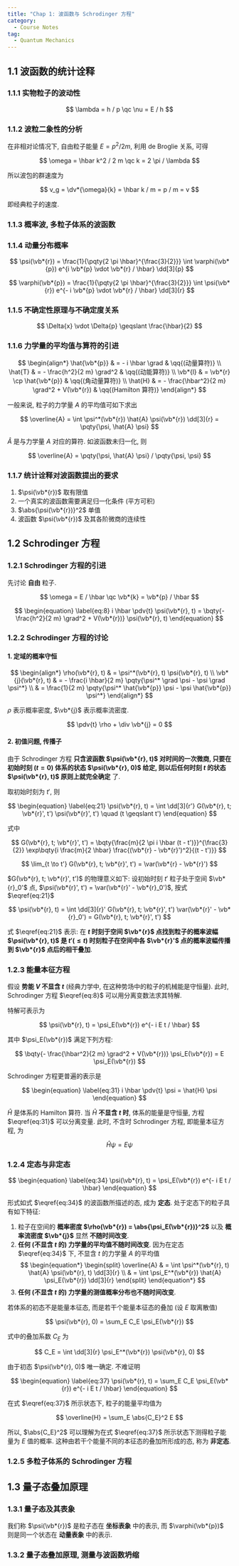 ```yaml
---
title: "Chap 1: 波函数与 Schrodinger 方程"
category:
  - Course Notes
tag:
  - Quantum Mechanics
---
```


## 1.1 波函数的统计诠释

### 1.1.1 实物粒子的波动性

$$
\lambda = h / p \qc
\nu = E / h
$$

### 1.1.2 波粒二象性的分析

在非相对论情况下, 自由粒子能量 $E = p^2 / 2 m$, 利用 de Broglie 关系, 可得

$$
\omega = \hbar k^2 / 2 m \qc
k = 2 \pi / \lambda
$$

所以波包的群速度为

$$
v_g = \dv*{\omega}{k} = \hbar k / m = p / m = v
$$

即经典粒子的速度.

### 1.1.3 概率波, 多粒子体系的波函数

### 1.1.4 动量分布概率

$$
\psi(\vb*{r}) = \frac{1}{\pqty{2 \pi \hbar}^{\frac{3}{2}}} \int \varphi(\vb*{p}) e^{i \vb*{p} \vdot \vb*{r} / \hbar} \dd[3]{p}
$$

$$
\varphi(\vb*{p}) = \frac{1}{\pqty{2 \pi \hbar}^{\frac{3}{2}}} \int \psi(\vb*{r}) e^{- i \vb*{p} \vdot \vb*{r} / \hbar} \dd[3]{r}
$$

### 1.1.5 不确定性原理与不确定度关系

$$
\Delta{x} \vdot \Delta{p} \geqslant \frac{\hbar}{2}
$$

### 1.1.6 力学量的平均值与算符的引进

$$
\begin{align*}
  \hat{\vb*{p}} & = - i \hbar \grad                            & \qq{(动量算符)}      \\
  \hat{T}       & = - \frac{h^2}{2 m} \grad^2                  & \qq{(动能算符)}      \\
  \vb*{l}       & = \vb*{r} \cp \hat{\vb*{p}}                  & \qq{(角动量算符)}    \\
  \hat{H}       & = - \frac{\hbar^2}{2 m} \grad^2 + V(\vb*{r}) & \qq{(Hamilton 算符)}
\end{align*}
$$

一般来说, 粒子的力学量 $A$ 的平均值可如下求出

$$
\overline{A} = \int \psi^*(\vb*{r}) \hat{A} \psi(\vb*{r}) \dd[3]{r} = \pqty{\psi, \hat{A} \psi}
$$

$\hat{A}$ 是与力学量 $A$ 对应的算符. 如波函数未归一化, 则

$$
\overline{A} = \pqty{\psi, \hat{A} \psi} / \pqty{\psi, \psi}
$$

### 1.1.7 统计诠释对波函数提出的要求

1. $\psi(\vb*{r})$ 取有限值
2. 一个真实的波函数需要满足归一化条件 (平方可积)
3. $\abs{\psi(\vb*{r})}^2$ 单值
4. 波函数 $\psi(\vb*{r})$ 及其各阶微商的连续性

## 1.2 Schrodinger 方程

### 1.2.1 Schrodinger 方程的引进

先讨论 **自由** 粒子.

$$
\omega = E / \hbar \qc
\vb*{k} = \vb*{p} / \hbar
$$

$$
\begin{equation} \label{eq:8}
  i \hbar \pdv{t} \psi(\vb*{r}, t) = \bqty{- \frac{h^2}{2 m} \grad^2 + V(\vb*{r})} \psi(\vb*{r}, t)
\end{equation}
$$

### 1.2.2 Schrodinger 方程的讨论

#### 1. 定域的概率守恒

$$
\begin{align*}
  \rho(\vb*{r}, t)    & = \psi^*(\vb*{r}, t) \psi(\vb*{r}, t)                                        \\
  \vb*{j}(\vb*{r}, t) & = - \frac{i \hbar}{2 m} \pqty{\psi^* \grad \psi - \psi \grad \psi^*}         \\
                      & = \frac{1}{2 m} \pqty{\psi^* \hat{\vb*{p}} \psi - \psi \hat{\vb*{p}} \psi^*}
\end{align*}
$$

$\rho$ 表示概率密度, $\vb*{j}$ 表示概率流密度.

$$
\pdv{t} \rho + \div \vb*{j} = 0
$$

#### 2. 初值问题, 传播子

由于 Schrodinger 方程 **只含波函数 $\psi(\vb*{r}, t)$ 对时间的一次微商, 只要在初始时刻 $(t = 0)$ 体系的状态 $\psi(\vb*{r}, 0)$ 给定, 则以后任何时刻 $t$ 的状态 $\psi(\vb*{r}, t)$ 原则上就完全确定** 了.

取初始时刻为 $t'$, 则

$$
\begin{equation} \label{eq:21}
  \psi(\vb*{r}, t) = \int \dd[3]{r'} G(\vb*{r}, t; \vb*{r}', t') \psi(\vb*{r}', t') \quad (t \geqslant t')
\end{equation}
$$

式中

$$
G(\vb*{r}, t; \vb*{r}', t') = \bqty{\frac{m}{2 \pi i \hbar (t - t')}}^{\frac{3}{2}} \exp\bqty{i \frac{m}{2 \hbar} \frac{(\vb*{r} - \vb*{r}')^2}{(t - t')}}
$$

$$
\lim_{t \to t'} G(\vb*{r}, t; \vb*{r}', t') = \var(\vb*{r} - \vb*{r}')
$$

$G(\vb*{r}, t; \vb*{r}', t')$ 的物理意义如下: 设初始时刻 $t'$ 粒子处于空间 $\vb*{r}_0'$ 点, $\psi(\vb*{r}', t') = \var(\vb*{r}' - \vb*{r}_0')$, 按式 $\eqref{eq:21}$

$$
\psi(\vb*{r}, t)
= \int \dd[3]{r}' G(\vb*{r}, t; \vb*{r}', t') \var(\vb*{r}' - \vb*{r}_0')
= G(\vb*{r}, t; \vb*{r}', t')
$$

式 $\eqref{eq:21}$ 表示: 在 **$t$ 时刻于空间 $\vb*{r}$ 点找到粒子的概率波幅 $\psi(\vb*{r}, t)$ 是 $t' (\leqslant t)$ 时刻粒子在空间中各 $\vb*{r}'$ 点的概率波幅传播到 $\vb*{r}$ 点后的相干叠加**.

### 1.2.3 能量本征方程

假设 **势能 $V$ 不显含 $t$** (经典力学中, 在这种势场中的粒子的机械能是守恒量). 此时, Schrodinger 方程 $\eqref{eq:8}$ 可以用分离变数法求其特解.

特解可表示为

$$
\psi(\vb*{r}, t) = \psi_E(\vb*{r}) e^{- i E t / \hbar}
$$

其中 $\psi_E(\vb*{r})$ 满足下列方程:

$$
\bqty{- \frac{\hbar^2}{2 m} \grad^2 + V(\vb*{r})} \psi_E(\vb*{r}) = E \psi_E(\vb*{r})
$$

Schrodinger 方程更普遍的表示是

$$
\begin{equation} \label{eq:31}
  i \hbar \pdv{t} \psi = \hat{H} \psi
\end{equation}
$$

$\hat{H}$ 是体系的 Hamilton 算符. 当 $\hat{H}$ **不显含 $t$ 时**, 体系的能量是守恒量, 方程 $\eqref{eq:31}$ 可以分离变量. 此时, 不含时 Schrodinger 方程, 即能量本征方程, 为

$$
\hat{H} \psi = E \psi
$$

### 1.2.4 定态与非定态

$$
\begin{equation} \label{eq:34}
  \psi(\vb*{r}, t) = \psi_E(\vb*{r}) e^{- i E t / \hbar}
\end{equation}
$$

形式如式 $\eqref{eq:34}$ 的波函数所描述的态, 成为 **定态**. 处于定态下的粒子具有如下特征:

1. 粒子在空间的 **概率密度 $\rho(\vb*{r}) = \abs{\psi_E(\vb*{r})}^2$** 以及 **概率流密度 $\vb*{j}$** 显然 **不随时间改变**.
2. **任何 (不显含 $t$ 的) 力学量的平均值不随时间改变**. 因为在定态 $\eqref{eq:34}$ 下, 不显含 $t$ 的力学量 $A$ 的平均值
   $$
   \begin{equation*}
     \begin{split}
       \overline{A}
        & = \int \psi^*(\vb*{r}, t) \hat{A} \psi(\vb*{r}, t) \dd[3]{r} \\
        & = \int \psi_E^*(\vb*{r}) \hat{A} \psi_E(\vb*{r}) \dd[3]{r}
     \end{split}
   \end{equation*}
   $$
3. **任何 (不显含 $t$ 的) 力学量的测值概率分布也不随时间改变**.

若体系的初态不是能量本征态, 而是若干个能量本征态的叠加 (设 $E$ 取离散值)

$$
\psi(\vb*{r}, 0) = \sum_E C_E \psi_E(\vb*{r})
$$

式中的叠加系数 $C_E$ 为

$$
C_E = \int \dd[3]{r} \psi_E^*(\vb*{r}) \psi(\vb*{r}, 0)
$$

由于初态 $\psi(\vb*{r}, 0)$ 唯一确定. 不难证明

$$
\begin{equation} \label{eq:37}
  \psi(\vb*{r}, t) = \sum_E C_E \psi_E(\vb*{r}) e^{- i E t / \hbar}
\end{equation}
$$

在式 $\eqref{eq:37}$ 所示状态下, 粒子的能量平均值为

$$
\overline{H} = \sum_E \abs{C_E}^2 E
$$

所以, $\abs{C_E}^2$ 可以理解为在式 $\eqref{eq:37}$ 所示状态下测得粒子能量为 $E$ 值的概率. 这种由若干个能量不同的本征态的叠加所形成的态, 称为 **非定态**.

### 1.2.5 多粒子体系的 Schrodinger 方程

## 1.3 量子态叠加原理

### 1.3.1 量子态及其表象

我们称 $\psi(\vb*{r})$ 是粒子态在 **坐标表象** 中的表示, 而 $\varphi(\vb*{p})$ 则是同一个状态在 **动量表象** 中的表示.

### 1.3.2 量子态叠加原理, 测量与波函数坍缩
